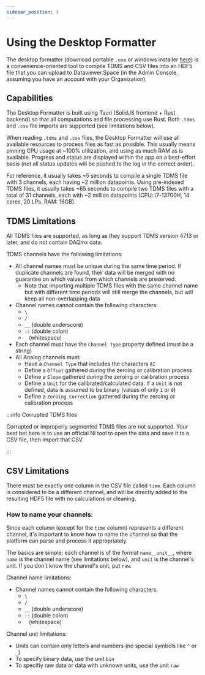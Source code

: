 ```yaml
---
sidebar_position: 3
---
```


# Using the Desktop Formatter

The desktop formatter (download portable `.exe` or windows installer [here](https://github.com/rajanphadnis/psp-data-viewer/releases/latest)) is a convenience-oriented tool to compile TDMS and CSV files into an HDF5 file that you can upload to Dataviewer.Space (in the Admin Console, assuming you have an account with your Organization).

## Capabilities

The Desktop Formatter is built using Tauri (SolidJS frontend + Rust backend) so that all computations and file processing use Rust. Both `.tdms` and `.csv` file imports are supported (see limitations below).

When reading `.tdms` and `.csv` files, the Desktop Formatter will use all available resources to process files as fast as possible. This usually means pinning CPU usage at ~100% utilization, and using as much RAM as is available. Progress and status are displayed within the app on a best-effort basis (not all status updates will be pushed to the log in the correct order).

For reference, it usually takes ~5 seconds to compile a single TDMS file with 3 channels, each having ~2 million datapoints. Using pre-indexed TDMS files, it usually takes ~65 seconds to compile two TDMS files with a total of 31 channels, each with ~2 million datapoints (CPU: i7-13700H, 14 cores, 20 LPs. RAM: 16GB).

## TDMS Limitations

All TDMS files are supported, as long as they support TDMS version 4713 or later, and do not contain DAQmx data.

TDMS channels have the following limitations:

- All channel names must be unique during the same time period. If duplicate channels are found, their data will be merged with no guarantee on which values from which channels are preserved.
  - Note that importing multiple TDMS files with the same channel name but with different time periods will still merge the channels, but will keep all non-overlapping data
- Channel names cannot contain the following characters:
  - `\`
  - `/`
  - `__` (double underscore)
  - `::` (double colon)
  - ` ` (whitespace)
- Each channel must have the `Channel Type` property defined (must be a string)
- All Analog channels must:
  - Have a `Channel Type` that includes the characters `AI`
  - Define a `Offset` gathered during the zeroing or calibration process
  - Define a `Slope` gathered during the zeroing or calibration process
  - Define a `Unit` for the calibrated/calculated data. If a `Unit` is not defined, data is assumed to be binary (values of only `1` or `0`)
  - Define a `Zeroing Correction` gathered during the zeroing or calibration process

:::info Corrupted TDMS files

Corrupted or improperly segmented TDMS files are not supported. Your best bet here is to use an official NI tool to open the data and save it to a CSV file, then import that CSV.

:::

## CSV Limitations

There must be exactly one column in the CSV file called `time`. Each column is considered to be a different channel, and will be directly added to the resulting HDF5 file with no calculations or cleaning. 

### How to name your channels:

Since each column (except for the `time` column) represents a different channel, it's important to know how to name the channel so that the platform can parse and process it appropriately. 

The basics are simple: each channel is of the format `name__unit__`, where `name` is the channel name (see limitations below), and `unit` is the channel's unit. If you don't know the channel's unit, put `raw`.

Channel name limitations:
- Channel names cannot contain the following characters:
  - `\`
  - `/`
  - `__` (double underscore)
  - `::` (double colon)
  - ` ` (whitespace)

Channel unit limitations:
- Units can contain only letters and numbers (no special symbols like `^` or `_`)
- To specify binary data, use the unit `bin`
- To specifiy raw data or data with unknown units, use the unit `raw`
